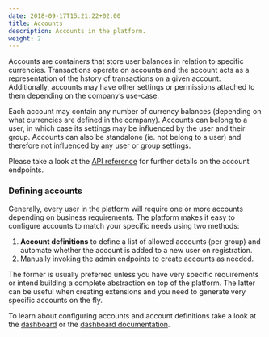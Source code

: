 ```yaml
---
date: 2018-09-17T15:21:22+02:00
title: Accounts
description: Accounts in the platform.
weight: 2
---
```


Accounts are containers that store user balances in relation to specific currencies. Transactions operate on accounts and the account acts as a representation of the hstory of transactions on a given account. Additionally, accounts may have other settings or permissions attached to them depending on the company’s use-case.

Each account may contain any number of currency balances (depending on what currencies are defined in the company). Accounts can belong to a user, in which case its settings may be influenced by the user and their group. Accounts can also be standalone (ie. not belong to a user) and therefore not influenced by any user or group settings.

<aside class="notice">
	Please take a look at the <a href="https://api.rehive.com/?api=rehive-platform-api#tag/accounts/GET/3/accounts/" target="_blank">API reference</a> for further details on the account endpoints.
</aside>

### Defining accounts

Generally, every user in the platform will require one or more accounts depending on business requirements. The platform makes it easy to configure accounts to match your specific needs using two methods:

1. **Account definitions** to define a list of allowed accounts (per group) and automate whether the account is added to a new user on registration.
2. Manually invoking the admin endpoints to create accounts as needed.

The former is usually preferred unless you have very specific requirements or intend building a complete abstraction on top of the platform. The latter can be useful when creating extensions and you need to generate very specific accounts on the fly.

<aside class="notice">
    To learn about configuring accounts and account definitions take a look at the <a href="https://dashboard.rehive.com" target="_blank">dashboard</a> or the <a href="/dashboard/get-started/introduction/" target="_blank">dashboard documentation</a>.
</aside>

